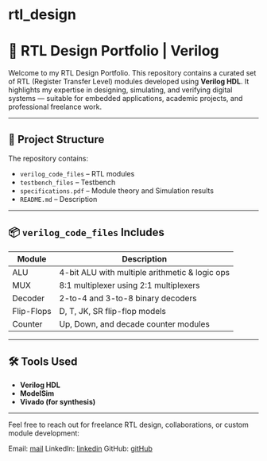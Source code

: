 # rtl_design
# 🧠 RTL Design Portfolio | Verilog

Welcome to my RTL Design Portfolio. This repository contains a curated set of RTL (Register Transfer Level) modules developed using **Verilog HDL**. It highlights my expertise in designing, simulating, and verifying digital systems — suitable for embedded applications, academic projects, and professional freelance work.

---

## 📁 Project Structure

The repository contains:
- `verilog_code_files` – RTL modules  
- `testbench_files` – Testbench  
- `specifications.pdf` – Module theory and Simulation results  
- `README.md` – Description

---

## 📦 `verilog_code_files` Includes

| Module         | Description                                    |
|----------------|------------------------------------------------|
| ALU            | 4-bit ALU with multiple arithmetic & logic ops |
| MUX            | 8:1 multiplexer using 2:1 multiplexers         |
| Decoder        | 2-to-4 and 3-to-8 binary decoders              |
| Flip-Flops     | D, T, JK, SR flip-flop models                  |
| Counter        | Up, Down, and decade counter modules           |

---

## 🛠️ Tools Used

- **Verilog HDL**
- **ModelSim**
- **Vivado (for synthesis)**

---

Feel free to reach out for freelance RTL design, collaborations, or custom module development:

Email: [mail](mailto:chirag96gupta@gmail.com)
LinkedIn: [linkedin](linkedin.com/in/chirag-gupta05)
GitHub: [gitHub](github.com/chirag-gupta05)
